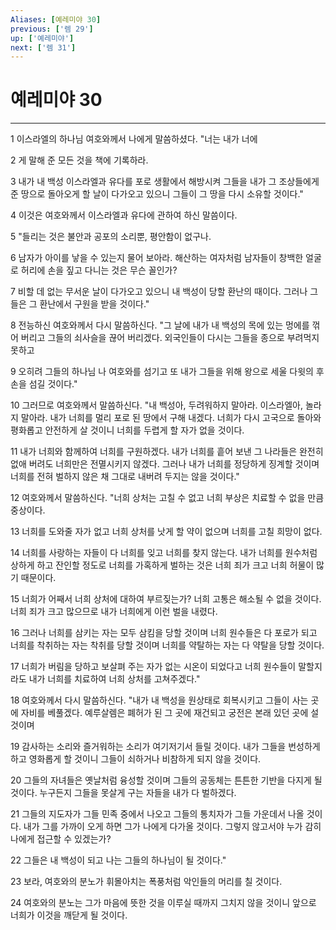 ```yaml
---
Aliases: [예레미야 30]
previous: ['렘 29']
up: ['예레미야']
next: ['렘 31']
---
```

# 예레미야 30

***


1 이스라엘의 하나님 여호와께서 나에게 말씀하셨다. "너는 내가 너에 

2 게 말해 준 모든 것을 책에 기록하라. 

3 내가 내 백성 이스라엘과 유다를 포로 생활에서 해방시켜 그들을 내가 그 조상들에게 준 땅으로 돌아오게 할 날이 다가오고 있으니 그들이 그 땅을 다시 소유할 것이다." 

4 이것은 여호와께서 이스라엘과 유다에 관하여 하신 말씀이다. 

5 "들리는 것은 불안과 공포의 소리뿐, 평안함이 없구나. 

6 남자가 아이를 낳을 수 있는지 물어 보아라. 해산하는 여자처럼 남자들이 창백한 얼굴로 허리에 손을 짚고 다니는 것은 무슨 꼴인가? 

7 비할 데 없는 무서운 날이 다가오고 있으니 내 백성이 당할 환난의 때이다. 그러나 그들은 그 환난에서 구원을 받을 것이다." 

8 전능하신 여호와께서 다시 말씀하신다. "그 날에 내가 내 백성의 목에 있는 멍에를 꺾어 버리고 그들의 쇠사슬을 끊어 버리겠다. 외국인들이 다시는 그들을 종으로 부려먹지 못하고 

9 오히려 그들의 하나님 나 여호와를 섬기고 또 내가 그들을 위해 왕으로 세울 다윗의 후손을 섬길 것이다." 

10 그러므로 여호와께서 말씀하신다. "내 백성아, 두려워하지 말아라. 이스라엘아, 놀라지 말아라. 내가 너희를 멀리 포로 된 땅에서 구해 내겠다. 너희가 다시 고국으로 돌아와 평화롭고 안전하게 살 것이니 너희를 두렵게 할 자가 없을 것이다. 

11 내가 너희와 함께하여 너희를 구원하겠다. 내가 너희를 흩어 보낸 그 나라들은 완전히 없애 버려도 너희만은 전멸시키지 않겠다. 그러나 내가 너희를 정당하게 징계할 것이며 너희를 전혀 벌하지 않은 채 그대로 내버려 두지는 않을 것이다." 

12 여호와께서 말씀하신다. "너희 상처는 고칠 수 없고 너희 부상은 치료할 수 없을 만큼 중상이다. 

13 너희를 도와줄 자가 없고 너희 상처를 낫게 할 약이 없으며 너희를 고칠 희망이 없다. 

14 너희를 사랑하는 자들이 다 너희를 잊고 너희를 찾지 않는다. 내가 너희를 원수처럼 상하게 하고 잔인할 정도로 너희를 가혹하게 벌하는 것은 너희 죄가 크고 너희 허물이 많기 때문이다. 

15 너희가 어째서 너희 상처에 대하여 부르짖는가? 너희 고통은 해소될 수 없을 것이다. 너희 죄가 크고 많으므로 내가 너희에게 이런 벌을 내렸다. 

16 그러나 너희를 삼키는 자는 모두 삼킴을 당할 것이며 너희 원수들은 다 포로가 되고 너희를 착취하는 자는 착취를 당할 것이며 너희를 약탈하는 자는 다 약탈을 당할 것이다. 

17 너희가 버림을 당하고 보살펴 주는 자가 없는 시온이 되었다고 너희 원수들이 말할지라도 내가 너희를 치료하여 너희 상처를 고쳐주겠다." 

18 여호와께서 다시 말씀하신다. "내가 내 백성을 원상태로 회복시키고 그들이 사는 곳에 자비를 베풀겠다. 예루살렘은 폐허가 된 그 곳에 재건되고 궁전은 본래 있던 곳에 설 것이며 

19 감사하는 소리와 즐거워하는 소리가 여기저기서 들릴 것이다. 내가 그들을 번성하게 하고 영화롭게 할 것이니 그들이 쇠하거나 비참하게 되지 않을 것이다. 

20 그들의 자녀들은 옛날처럼 융성할 것이며 그들의 공동체는 튼튼한 기반을 다지게 될 것이다. 누구든지 그들을 못살게 구는 자들을 내가 다 벌하겠다. 

21 그들의 지도자가 그들 민족 중에서 나오고 그들의 통치자가 그들 가운데서 나올 것이다. 내가 그를 가까이 오게 하면 그가 나에게 다가올 것이다. 그렇지 않고서야 누가 감히 나에게 접근할 수 있겠는가? 

22 그들은 내 백성이 되고 나는 그들의 하나님이 될 것이다." 

23 보라, 여호와의 분노가 휘몰아치는 폭풍처럼 악인들의 머리를 칠 것이다. 

24 여호와의 분노는 그가 마음에 뜻한 것을 이루실 때까지 그치지 않을 것이니 앞으로 너희가 이것을 깨닫게 될 것이다.
